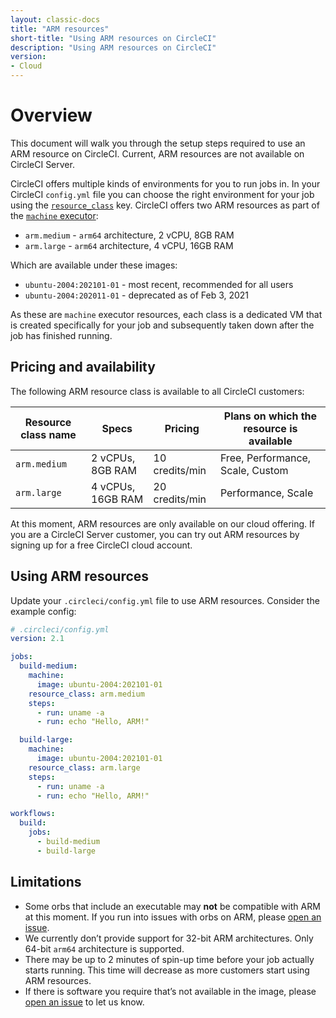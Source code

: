 ```yaml
---
layout: classic-docs
title: "ARM resources"
short-title: "Using ARM resources on CircleCI"
description: "Using ARM resources on CircleCI"
version:
- Cloud
---
```


# Overview

This document will walk you through the setup steps required to use an ARM resource on CircleCI. Current, ARM resources are not available on CircleCI Server.

CircleCI offers multiple kinds of environments for you to run jobs in. In your
CircleCI `config.yml` file you can choose the right environment for your job using the
[`resource_class`]({{site.baseurl}}/2.0/configuration-reference/#resource_class)
key. CircleCI offers two ARM resources as part of the [`machine` executor]({{site.baseurl}}/2.0/configuration-reference/#machine-executor-linux):

* `arm.medium` - `arm64` architecture, 2 vCPU, 8GB RAM
* `arm.large` - `arm64` architecture, 4 vCPU, 16GB RAM

Which are available under these images:

* `ubuntu-2004:202101-01` - most recent, recommended for all users
* `ubuntu-2004:202011-01` - deprecated as of Feb 3, 2021

As these are `machine` executor resources, each class is a dedicated VM that is created specifically for your job and subsequently taken down after the job has finished running.

## Pricing and availability

The following ARM resource class is available to all CircleCI customers:

|Resource class name|Specs|Pricing|Plans on which the resource is available|
|---|---|---|---|
|`arm.medium`|2 vCPUs, 8GB RAM |10 credits/min| Free, Performance, Scale, Custom|
|`arm.large` |4 vCPUs, 16GB RAM|20 credits/min| Performance, Scale              |

At this moment, ARM resources are only available on our cloud offering. If you are a CircleCI Server customer, you can try out ARM resources by signing up for a free CircleCI cloud account.

## Using ARM resources

Update your `.circleci/config.yml` file to use ARM resources. Consider the example config:

```yaml
# .circleci/config.yml
version: 2.1

jobs:
  build-medium:
    machine:
      image: ubuntu-2004:202101-01
    resource_class: arm.medium
    steps:
      - run: uname -a
      - run: echo "Hello, ARM!"

  build-large:
    machine:
      image: ubuntu-2004:202101-01
    resource_class: arm.large
    steps:
      - run: uname -a
      - run: echo "Hello, ARM!"

workflows:
  build:
    jobs:
      - build-medium
      - build-large
```

## Limitations

* Some orbs that include an executable may **not**  be compatible with ARM at this moment. If you run into issues with orbs on ARM, please [open an issue](https://github.com/CircleCI-Public/arm-preview-docs/issues).
* We currently don’t provide support for 32-bit ARM architectures. Only 64-bit `arm64` architecture is supported.
* There may be up to 2 minutes of spin-up time before your job actually starts running. This time will decrease as more customers start using ARM resources.
* If there is software you require that’s not available in the image, please [open an issue](https://github.com/CircleCI-Public/arm-preview-docs/issues) to let us know.


